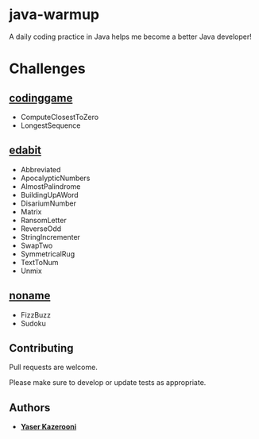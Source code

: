 # java-warmup
A daily coding practice in Java helps me become a better Java developer!

# Challenges
## [codinggame](https://www.codingame.com/)
- ComputeClosestToZero
- LongestSequence
## [edabit](https://edabit.com/)
- Abbreviated
- ApocalypticNumbers
- AlmostPalindrome
- BuildingUpAWord
- DisariumNumber
- Matrix
- RansomLetter
- ReverseOdd
- StringIncrementer
- SwapTwo
- SymmetricalRug
- TextToNum
- Unmix
## [noname](google.com)
- FizzBuzz
- Sudoku

## Contributing

Pull requests are welcome. 

Please make sure to develop or update tests as appropriate.

## Authors

* **[Yaser Kazerooni](https://www.linkedin.com/in/yaserkazerooni/)**
